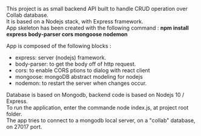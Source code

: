 This project is as small backend API built to handle CRUD operation over Collab database.   
It is based on a Nodejs stack, with Express framework.  
App skeleton has been created with the following command : 
**npm install express body-parser cors mongoose nodemon**  

App is composed of the following blocks :   
- express: server (nodejs) framework.  
- body-parser: to get the body off of http request.  
- cors: to enable CORS ptions to dialog with react client  
- mongoose: mongoDB abstract modeling for nodejs  
- nodemon: to restart the server when changes occur.  

Database is based on Mongodb, backend code is based on Nodejs  10 / Express.  
To run the application, enter the commande node index.js, at project root folder.  
The app tries to connect to a mongodb local server, on a "collab" database, on 27017 port.  
